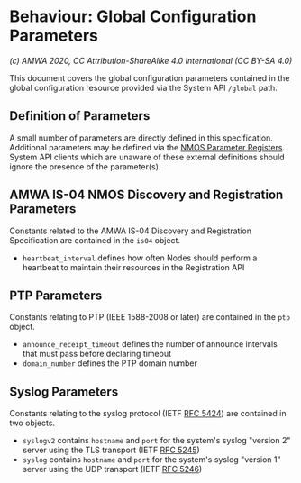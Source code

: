 # Behaviour: Global Configuration Parameters

_(c) AMWA 2020, CC Attribution-ShareAlike 4.0 International (CC BY-SA 4.0)_

This document covers the global configuration parameters contained in the global configuration resource provided via the System API `/global` path.

## Definition of Parameters

A small number of parameters are directly defined in this specification.
Additional parameters may be defined via the [NMOS Parameter Registers](https://github.com/AMWA-TV/nmos-parameter-registers).
System API clients which are unaware of these external definitions should ignore the presence of the parameter(s).

## AMWA IS-04 NMOS Discovery and Registration Parameters

Constants related to the AMWA IS-04 Discovery and Registration Specification are contained in the `is04` object.

* `heartbeat_interval` defines how often Nodes should perform a heartbeat to maintain their resources in the Registration API

## PTP Parameters

Constants relating to PTP (IEEE 1588-2008 or later) are contained in the `ptp` object.

* `announce_receipt_timeout` defines the number of announce intervals that must pass before declaring timeout
* `domain_number` defines the PTP domain number

## Syslog Parameters

Constants relating to the syslog protocol (IETF [RFC 5424](https://tools.ietf.org/html/rfc5424)) are contained in two objects.

* `syslogv2` contains `hostname` and `port` for the system's syslog "version 2" server using the TLS transport (IETF [RFC 5245](https://tools.ietf.org/html/rfc5425))
* `syslog` contains `hostname` and `port` for the system's syslog "version 1" server using the UDP transport (IETF [RFC 5246](https://tools.ietf.org/html/rfc5426))
